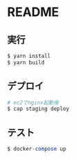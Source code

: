 # README

## 実行
```bash
$ yarn install
$ yarn build
```

## デプロイ
```bash
# ec2でnginx起動後
$ cap staging deploy
```
## テスト

```sql
$ docker-compose up
```
